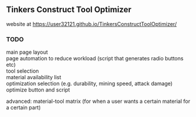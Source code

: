 ## Tinkers Construct Tool Optimizer

website at https://user32121.github.io/TinkersConstructToolOptimizer/


### TODO
main page layout  
page automation to reduce workload (script that generates radio buttons etc)  
tool selection  
material availability list  
optimization selection (e.g. durability, mining speed, attack damage)  
optimize button and script  
  
advanced: material-tool matrix (for when a user wants a certain material for a certain part)  
